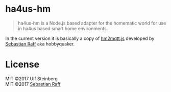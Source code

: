 # ha4us-hm

> ha4us-hm is a Node.js based adapter for the homematic world for use in ha4us based smart home environments.

In the current version it is basically a copy of [hm2mqtt.js](https://github.com/hobbyquaker/hm2mqtt.js) developed by [Sebastian Raff](https://github.com/hobbyquaker) aka hobbyquaker.



# License

MIT ©2017 Ulf Steinberg    
MIT ©2017 [Sebastian Raff](https://github.com/hobbyquaker)

[mit-badge]: https://img.shields.io/badge/License-MIT-blue.svg?style=flat
[mit-url]: LICENSE

